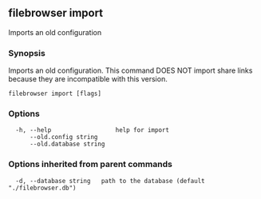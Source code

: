 ## filebrowser import

Imports an old configuration

### Synopsis

Imports an old configuration. This command DOES NOT
import share links because they are incompatible with
this version.

```
filebrowser import [flags]
```

### Options

```
  -h, --help                  help for import
      --old.config string     
      --old.database string   
```

### Options inherited from parent commands

```
  -d, --database string   path to the database (default "./filebrowser.db")
```
